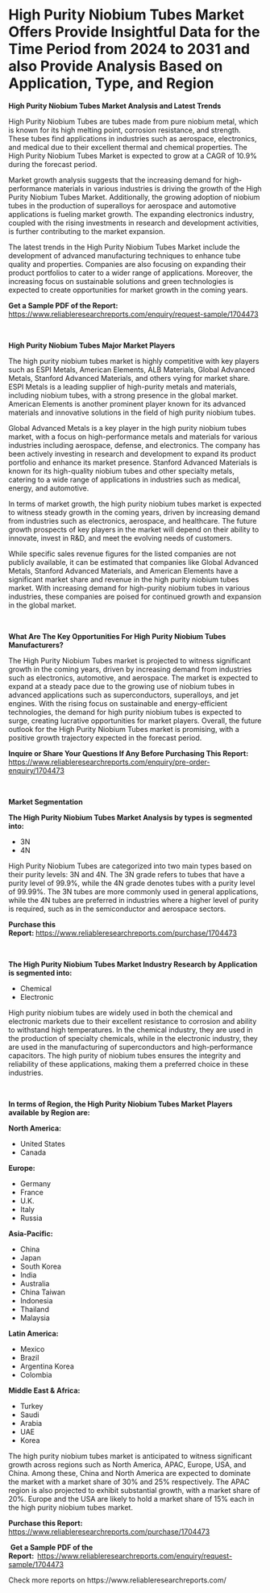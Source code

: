 <p><h1>High Purity Niobium Tubes Market Offers Provide Insightful Data for the Time Period from 2024 to 2031 and also Provide Analysis Based on Application, Type, and Region</h1></p><p><strong>High Purity Niobium Tubes Market Analysis and Latest Trends</strong></p>
<p><p>High Purity Niobium Tubes are tubes made from pure niobium metal, which is known for its high melting point, corrosion resistance, and strength. These tubes find applications in industries such as aerospace, electronics, and medical due to their excellent thermal and chemical properties. The High Purity Niobium Tubes Market is expected to grow at a CAGR of 10.9% during the forecast period.</p><p>Market growth analysis suggests that the increasing demand for high-performance materials in various industries is driving the growth of the High Purity Niobium Tubes Market. Additionally, the growing adoption of niobium tubes in the production of superalloys for aerospace and automotive applications is fueling market growth. The expanding electronics industry, coupled with the rising investments in research and development activities, is further contributing to the market expansion.</p><p>The latest trends in the High Purity Niobium Tubes Market include the development of advanced manufacturing techniques to enhance tube quality and properties. Companies are also focusing on expanding their product portfolios to cater to a wider range of applications. Moreover, the increasing focus on sustainable solutions and green technologies is expected to create opportunities for market growth in the coming years.</p></p>
<p><strong>Get a Sample PDF of the Report:&nbsp;</strong> <a href="https://www.reliableresearchreports.com/enquiry/request-sample/1704473">https://www.reliableresearchreports.com/enquiry/request-sample/1704473</a></p>
<p>&nbsp;</p>
<p><strong>High Purity Niobium Tubes Major Market Players</strong></p>
<p><p>The high purity niobium tubes market is highly competitive with key players such as ESPI Metals, American Elements, ALB Materials, Global Advanced Metals, Stanford Advanced Materials, and others vying for market share. ESPI Metals is a leading supplier of high-purity metals and materials, including niobium tubes, with a strong presence in the global market. American Elements is another prominent player known for its advanced materials and innovative solutions in the field of high purity niobium tubes.</p><p>Global Advanced Metals is a key player in the high purity niobium tubes market, with a focus on high-performance metals and materials for various industries including aerospace, defense, and electronics. The company has been actively investing in research and development to expand its product portfolio and enhance its market presence. Stanford Advanced Materials is known for its high-quality niobium tubes and other specialty metals, catering to a wide range of applications in industries such as medical, energy, and automotive.</p><p>In terms of market growth, the high purity niobium tubes market is expected to witness steady growth in the coming years, driven by increasing demand from industries such as electronics, aerospace, and healthcare. The future growth prospects of key players in the market will depend on their ability to innovate, invest in R&D, and meet the evolving needs of customers.</p><p>While specific sales revenue figures for the listed companies are not publicly available, it can be estimated that companies like Global Advanced Metals, Stanford Advanced Materials, and American Elements have a significant market share and revenue in the high purity niobium tubes market. With increasing demand for high-purity niobium tubes in various industries, these companies are poised for continued growth and expansion in the global market.</p></p>
<p>&nbsp;</p>
<p><strong>What Are The Key Opportunities For High Purity Niobium Tubes Manufacturers?</strong></p>
<p><p>The High Purity Niobium Tubes market is projected to witness significant growth in the coming years, driven by increasing demand from industries such as electronics, automotive, and aerospace. The market is expected to expand at a steady pace due to the growing use of niobium tubes in advanced applications such as superconductors, superalloys, and jet engines. With the rising focus on sustainable and energy-efficient technologies, the demand for high purity niobium tubes is expected to surge, creating lucrative opportunities for market players. Overall, the future outlook for the High Purity Niobium Tubes market is promising, with a positive growth trajectory expected in the forecast period.</p></p>
<p><strong>Inquire or Share Your Questions If Any Before Purchasing This Report:</strong> <a href="https://www.reliableresearchreports.com/enquiry/pre-order-enquiry/1704473">https://www.reliableresearchreports.com/enquiry/pre-order-enquiry/1704473</a></p>
<p>&nbsp;</p>
<p><strong>Market Segmentation</strong></p>
<p><strong>The High Purity Niobium Tubes Market Analysis by types is segmented into:</strong></p>
<p><ul><li>3N</li><li>4N</li></ul></p>
<p><p>High Purity Niobium Tubes are categorized into two main types based on their purity levels: 3N and 4N. The 3N grade refers to tubes that have a purity level of 99.9%, while the 4N grade denotes tubes with a purity level of 99.99%. The 3N tubes are more commonly used in general applications, while the 4N tubes are preferred in industries where a higher level of purity is required, such as in the semiconductor and aerospace sectors.</p></p>
<p><strong>Purchase this Report:&nbsp;</strong><a href="https://www.reliableresearchreports.com/purchase/1704473">https://www.reliableresearchreports.com/purchase/1704473</a></p>
<p>&nbsp;</p>
<p><strong>The High Purity Niobium Tubes Market Industry Research by Application is segmented into:</strong></p>
<p><ul><li>Chemical</li><li>Electronic</li></ul></p>
<p><p>High purity niobium tubes are widely used in both the chemical and electronic markets due to their excellent resistance to corrosion and ability to withstand high temperatures. In the chemical industry, they are used in the production of specialty chemicals, while in the electronic industry, they are used in the manufacturing of superconductors and high-performance capacitors. The high purity of niobium tubes ensures the integrity and reliability of these applications, making them a preferred choice in these industries.</p></p>
<p>&nbsp;</p>
<p><strong>In terms of Region, the High Purity Niobium Tubes Market Players available by Region are:</strong></p>
<p>
    <p> <strong> North America: </strong>
        <ul>
            <li>United States</li>
            <li>Canada</li>
        </ul>
        </p> 
    <p> <strong> Europe: </strong>
        <ul>
            <li>Germany</li>
            <li>France</li>
            <li>U.K.</li>
            <li>Italy</li>
            <li>Russia</li>
        </ul>
        </p> 
    <p> <strong> Asia-Pacific: </strong>
        <ul>
            <li>China</li>
            <li>Japan</li>
            <li>South Korea</li>
            <li>India</li>
            <li>Australia</li>
            <li>China Taiwan</li>
            <li>Indonesia</li>
            <li>Thailand</li>
            <li>Malaysia</li>
        </ul>
        </p> 
    <p> <strong> Latin America: </strong>
        <ul>
            <li>Mexico</li>
            <li>Brazil</li>
            <li>Argentina Korea</li>
            <li>Colombia</li>
        </ul>
        </p> 
    <p> <strong> Middle East & Africa: </strong>
        <ul>
            <li>Turkey</li>
            <li>Saudi</li>
            <li>Arabia</li>
            <li>UAE</li>
            <li>Korea</li>
        </ul>
    </p>
    </p>
<p><p>The high purity niobium tubes market is anticipated to witness significant growth across regions such as North America, APAC, Europe, USA, and China. Among these, China and North America are expected to dominate the market with a market share of 30% and 25% respectively. The APAC region is also projected to exhibit substantial growth, with a market share of 20%. Europe and the USA are likely to hold a market share of 15% each in the high purity niobium tubes market.</p></p>
<p><strong>Purchase this Report: </strong><a href="https://www.reliableresearchreports.com/purchase/1704473">https://www.reliableresearchreports.com/purchase/1704473</a></p>
<p>&nbsp;<strong>Get a Sample PDF of the Report:&nbsp;&nbsp;</strong><a href="https://www.reliableresearchreports.com/enquiry/request-sample/1704473">https://www.reliableresearchreports.com/enquiry/request-sample/1704473</a></p>
<p><strong></strong></p>
<p>Check more reports on https://www.reliableresearchreports.com/</p>